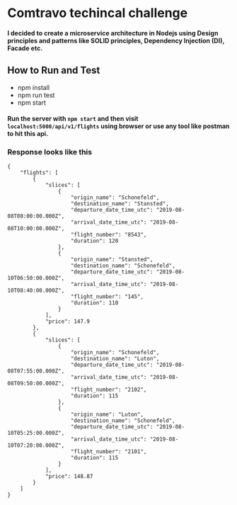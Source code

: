 # Comtravo techincal challenge

#### I decided to create a microservice architecture in Nodejs using Design principles and patterns like SOLID principles, Dependency Injection (DI), Facade etc.

## How to Run and Test

- npm install
- npm run test
- npm start

#### Run the server with `npm start` and then visit `localhost:5000/api/v1/flights` using browser or use any tool like postman to hit this api.

### Response looks like this

```
{
    "flights": [
        {
            "slices": [
                {
                    "origin_name": "Schonefeld",
                    "destination_name": "Stansted",
                    "departure_date_time_utc": "2019-08-08T08:00:00.000Z",
                    "arrival_date_time_utc": "2019-08-08T10:00:00.000Z",
                    "flight_number": "8543",
                    "duration": 120
                },
                {
                    "origin_name": "Stansted",
                    "destination_name": "Schonefeld",
                    "departure_date_time_utc": "2019-08-10T06:50:00.000Z",
                    "arrival_date_time_utc": "2019-08-10T08:40:00.000Z",
                    "flight_number": "145",
                    "duration": 110
                }
            ],
            "price": 147.9
        },
        {
            "slices": [
                {
                    "origin_name": "Schonefeld",
                    "destination_name": "Luton",
                    "departure_date_time_utc": "2019-08-08T07:55:00.000Z",
                    "arrival_date_time_utc": "2019-08-08T09:50:00.000Z",
                    "flight_number": "2102",
                    "duration": 115
                },
                {
                    "origin_name": "Luton",
                    "destination_name": "Schonefeld",
                    "departure_date_time_utc": "2019-08-10T05:25:00.000Z",
                    "arrival_date_time_utc": "2019-08-10T07:20:00.000Z",
                    "flight_number": "2101",
                    "duration": 115
                }
            ],
            "price": 148.87
        }
    ]
}
```
